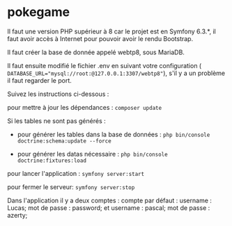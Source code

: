 # pokegame
Il faut une version PHP supérieur à 8 car le projet est en Symfony 6.3.*, il faut avoir accès à Internet pour pouvoir avoir le rendu Bootstrap.

Il faut créer la base de donnée appelé webtp8, sous MariaDB.

Il faut ensuite modifié le fichier .env en suivant votre configuration (``` DATABASE_URL="mysql://root:@127.0.0.1:3307/webtp8"```), s'il y a un problème il faut regarder le port.

Suivez les instructions ci-dessous : 

pour mettre à jour les dépendances : ```composer update```

Si les tables ne sont pas générés  :

- pour générer les tables dans la base de données : ```php bin/console doctrine:schema:update --force```

- pour générer les datas nécessaire : ``` php bin/console doctrine:fixtures:load ```

pour lancer l'application : ``` symfony server:start ``` 

pour fermer le serveur: ``` symfony server:stop ``` 

Dans l'application il y a deux comptes : compte par défaut : username : Lucas; mot de passe : password;
et username : pascal; mot de passe : azerty;

